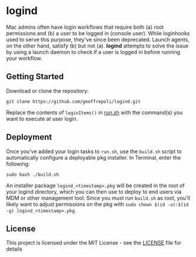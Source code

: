 # logind

Mac admins often have login workflows that require both (a) root permissions and (b) a user to be logged in (console user). While loginhooks used to serve this purpose, they've since been deprecated. Launch agents, on the other hand, satisfy (b) but not (a). **logind** attempts to solve the issue by using a launch daemon to check if a user is logged in before running your workflow.

## Getting Started

Download or clone the repository:

```
git clone https://github.com/geoffrepoli/logind.git
```

Replace the contents of `loginItems()` in [run.sh](run.sh) with the command(s) you want to execute at user login.

## Deployment

Once you've added your login tasks to `run.sh`, use the `build.sh` script to automatically configure a deployable pkg installer. In Terminal, enter the following:

```
sudo bash ./build.sh
```

An installer package `logind_<timestamp>.pkg` will be created in the root of your logind directory, which you can then use to deploy to end users via MDM or other management tool. Since you must run `build.sh` as root, you'll likely want to adjust permissions on the pkg with `sudo chown $(id -u):$(id -g) logind_<timestamp>.pkg`.

## License

This project is licensed under the MIT License - see the [LICENSE](LICENSE) file for details


